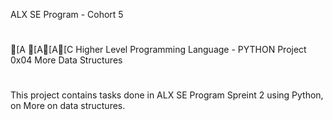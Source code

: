 ALX SE Program - Cohort 5

#
#
[A
[A[A[C
Higher Level Programming Language - PYTHON
Project 0x04 More Data Structures
#
This project contains tasks done in ALX SE Program Spreint 2 using Python,
on More on data structures.
